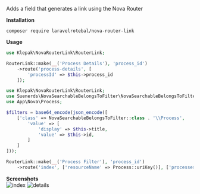 Adds a field that generates a link using the Nova Router

**Installation**
```
composer require laravelrotebal/nova-router-link
```

**Usage**
```php
use Klepak\NovaRouterLink\RouterLink;

RouterLink::make(__('Process Details'), 'process_id')
    ->route('process-details', [
        'processId' => $this->process_id
    ]);
```


```php
use Klepak\NovaRouterLink\RouterLink;
use Suenerds\NovaSearchableBelongsToFilter\NovaSearchableBelongsToFilter;
use App\Nova\Process;

$filters = base64_encode(json_encode([
    ['class' => NovaSearchableBelongsToFilter::class . '\\Process',
        'value' => [
            'display' => $this->title,
            'value' => $this->id,
        ]
    ]
]));

RouterLink::make(__('Process Filter'), 'process_id')
    ->route('index', ['resourceName' => Process::uriKey()], ['processes_filter' => $filters]),
```


**Screenshots**  
![index](https://raw.githubusercontent.com/klepak/nova-router-link/master/docs/index.png)
![details](https://raw.githubusercontent.com/klepak/nova-router-link/master/docs/details.png)
